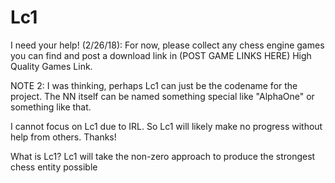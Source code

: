 # Lc1
I need your help! (2/26/18): 
For now, please collect any chess engine games you can find and post a download link in (POST GAME LINKS HERE) High Quality Games Link.

NOTE 2: 
I was thinking, perhaps Lc1 can just be the codename for the project. The NN itself can be named something special like "AlphaOne" or something like that. 

I cannot focus on Lc1 due to IRL. So Lc1 will likely make no progress without help from others. Thanks!

What is Lc1?
Lc1 will take the non-zero approach to produce the strongest chess entity possible
